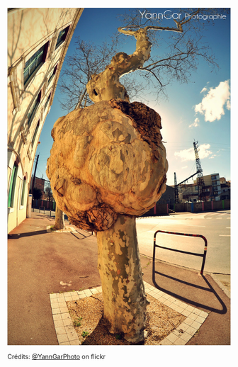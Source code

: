 ![Emy](/images/2021-10-22.jpg)

Crédits: [@YannGarPhoto](https://www.flickr.com/people/yannickgar) on flickr

